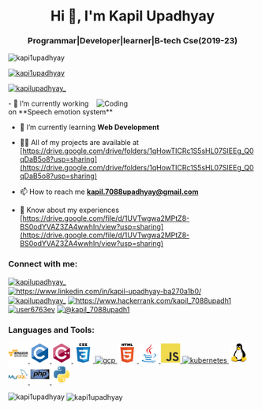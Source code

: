 
<h1 align="center">Hi 👋, I'm Kapil Upadhyay</h1>
<h3 align="center">Programmar|Developer|learner|B-tech Cse(2019-23)</h3>


<p align="left"> <img src="https://komarev.com/ghpvc/?username=kapi1upadhyay&label=Profile%20views&color=0e75b6&style=flat" alt="kapi1upadhyay" /> </p>

<p align="left"> <a href="https://github.com/ryo-ma/github-profile-trophy"><img src="https://github-profile-trophy.vercel.app/?username=kapi1upadhyay" alt="kapi1upadhyay" /></a> </p>

<p align="left"> <a href="https://twitter.com/kapilupadhyay_" target="blank"><img src="https://img.shields.io/twitter/follow/kapilupadhyay_?logo=twitter&style=for-the-badge" alt="kapilupadhyay_" /></a> </p>
<img align="right" alt="Coding" width="325" src="https://cdn.dribbble.com/users/1162077/screenshots/3848914/programmer.gif">
- 🔭 I’m currently working on **Speech emotion system**

- 🌱 I’m currently learning **Web Development**

- 👨‍💻 All of my projects are available at [https://drive.google.com/drive/folders/1qHowTICRc1S5sHL07SIEEg_Q0qDaB5o8?usp=sharing](https://drive.google.com/drive/folders/1qHowTICRc1S5sHL07SIEEg_Q0qDaB5o8?usp=sharing)

- 📫 How to reach me **kapil.7088upadhyay@gmail.com**

- 📄 Know about my experiences [https://drive.google.com/file/d/1UVTwgwa2MPtZ8-BS0odYVAZ3ZA4wwhIn/view?usp=sharing](https://drive.google.com/file/d/1UVTwgwa2MPtZ8-BS0odYVAZ3ZA4wwhIn/view?usp=sharing)

<h3 align="left">Connect with me:</h3>
<p align="left">
<a href="https://twitter.com/kapilupadhyay_" target="blank"><img align="center" src="https://raw.githubusercontent.com/rahuldkjain/github-profile-readme-generator/master/src/images/icons/Social/twitter.svg" alt="kapilupadhyay_" height="30" width="40" /></a>
<a href="https://linkedin.com/in/https://www.linkedin.com/in/kapil-upadhyay-ba270a1b0/" target="blank"><img align="center" src="https://raw.githubusercontent.com/rahuldkjain/github-profile-readme-generator/master/src/images/icons/Social/linked-in-alt.svg" alt="https://www.linkedin.com/in/kapil-upadhyay-ba270a1b0/" height="30" width="40" /></a>
<a href="https://instagram.com/kapilupadhyay_" target="blank"><img align="center" src="https://raw.githubusercontent.com/rahuldkjain/github-profile-readme-generator/master/src/images/icons/Social/instagram.svg" alt="kapilupadhyay_" height="30" width="40" /></a>
<a href="https://www.hackerrank.com/https://www.hackerrank.com/kapil_7088upadh1" target="blank"><img align="center" src="https://raw.githubusercontent.com/rahuldkjain/github-profile-readme-generator/master/src/images/icons/Social/hackerrank.svg" alt="https://www.hackerrank.com/kapil_7088upadh1" height="30" width="40" /></a>
<a href="https://www.leetcode.com/user6763ev" target="blank"><img align="center" src="https://raw.githubusercontent.com/rahuldkjain/github-profile-readme-generator/master/src/images/icons/Social/leet-code.svg" alt="user6763ev" height="30" width="40" /></a>
<a href="https://www.hackerearth.com/@kapil_7088upadh1" target="blank"><img align="center" src="https://raw.githubusercontent.com/rahuldkjain/github-profile-readme-generator/master/src/images/icons/Social/hackerearth.svg" alt="@kapil_7088upadh1" height="30" width="40" /></a>
</p>

<h3 align="left">Languages and Tools:</h3>
<p align="left"> <a href="https://aws.amazon.com" target="_blank" rel="noreferrer"> <img src="https://raw.githubusercontent.com/devicons/devicon/master/icons/amazonwebservices/amazonwebservices-original-wordmark.svg" alt="aws" width="40" height="40"/> </a> <a href="https://www.cprogramming.com/" target="_blank" rel="noreferrer"> <img src="https://raw.githubusercontent.com/devicons/devicon/master/icons/c/c-original.svg" alt="c" width="40" height="40"/> </a> <a href="https://www.w3schools.com/cpp/" target="_blank" rel="noreferrer"> <img src="https://raw.githubusercontent.com/devicons/devicon/master/icons/cplusplus/cplusplus-original.svg" alt="cplusplus" width="40" height="40"/> </a> <a href="https://www.w3schools.com/css/" target="_blank" rel="noreferrer"> <img src="https://raw.githubusercontent.com/devicons/devicon/master/icons/css3/css3-original-wordmark.svg" alt="css3" width="40" height="40"/> </a> <a href="https://cloud.google.com" target="_blank" rel="noreferrer"> <img src="https://www.vectorlogo.zone/logos/google_cloud/google_cloud-icon.svg" alt="gcp" width="40" height="40"/> </a> <a href="https://www.w3.org/html/" target="_blank" rel="noreferrer"> <img src="https://raw.githubusercontent.com/devicons/devicon/master/icons/html5/html5-original-wordmark.svg" alt="html5" width="40" height="40"/> </a> <a href="https://www.java.com" target="_blank" rel="noreferrer"> <img src="https://raw.githubusercontent.com/devicons/devicon/master/icons/java/java-original.svg" alt="java" width="40" height="40"/> </a> <a href="https://developer.mozilla.org/en-US/docs/Web/JavaScript" target="_blank" rel="noreferrer"> <img src="https://raw.githubusercontent.com/devicons/devicon/master/icons/javascript/javascript-original.svg" alt="javascript" width="40" height="40"/> </a> <a href="https://kubernetes.io" target="_blank" rel="noreferrer"> <img src="https://www.vectorlogo.zone/logos/kubernetes/kubernetes-icon.svg" alt="kubernetes" width="40" height="40"/> </a> <a href="https://www.linux.org/" target="_blank" rel="noreferrer"> <img src="https://raw.githubusercontent.com/devicons/devicon/master/icons/linux/linux-original.svg" alt="linux" width="40" height="40"/> </a> <a href="https://www.mysql.com/" target="_blank" rel="noreferrer"> <img src="https://raw.githubusercontent.com/devicons/devicon/master/icons/mysql/mysql-original-wordmark.svg" alt="mysql" width="40" height="40"/> </a> <a href="https://www.php.net" target="_blank" rel="noreferrer"> <img src="https://raw.githubusercontent.com/devicons/devicon/master/icons/php/php-original.svg" alt="php" width="40" height="40"/> </a> <a href="https://www.python.org" target="_blank" rel="noreferrer"> <img src="https://raw.githubusercontent.com/devicons/devicon/master/icons/python/python-original.svg" alt="python" width="40" height="40"/> </a> </p>

<p><img align="left" src="https://github-readme-stats.vercel.app/api/top-langs?username=kapi1upadhyay&show_icons=true&locale=en&layout=compact" alt="kapi1upadhyay" /></p>

<p>&nbsp;<img align="center" src="https://github-readme-stats.vercel.app/api?username=kapi1upadhyay&show_icons=true&locale=en" alt="kapi1upadhyay" /></p>
